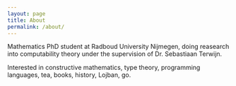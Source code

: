 ```yaml
---
layout: page
title: About
permalink: /about/
---
```


Mathematics PhD student at Radboud University Nijmegen,
doing reasearch into computability theory under the
supervision of Dr. Sebastiaan Terwijn.

Interested in constructive mathematics, type theory,
programming languages, tea, books, history, Lojban, go.
